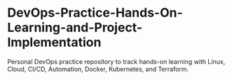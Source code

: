 # DevOps-Practice-Hands-On-Learning-and-Project-Implementation
Personal DevOps practice repository to track hands-on learning with Linux, Cloud, CI/CD, Automation, Docker, Kubernetes, and Terraform.

